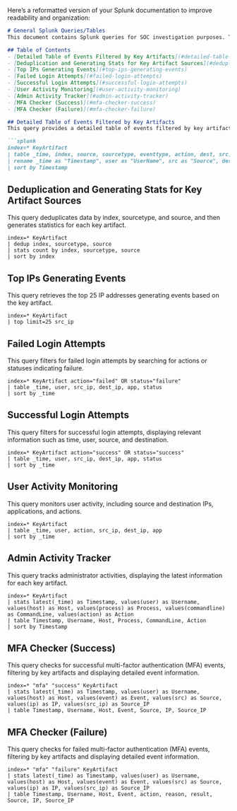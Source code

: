 Here’s a reformatted version of your Splunk documentation to improve readability and organization:

```markdown
# General Splunk Queries/Tables
This document contains Splunk queries for SOC investigation purposes. These prompts can be copied and pasted directly into Splunk, with "KeyArtifact" replaced by the appropriate search term relevant to your investigation.

## Table of Contents
- [Detailed Table of Events Filtered by Key Artifacts](#detailed-table-of-events-filtered-by-key-artifacts)
- [Deduplication and Generating Stats for Key Artifact Sources](#deduplication-and-generating-stats-for-key-artifact-sources)
- [Top IPs Generating Events](#top-ips-generating-events)
- [Failed Login Attempts](#failed-login-attempts)
- [Successful Login Attempts](#successful-login-attempts)
- [User Activity Monitoring](#user-activity-monitoring)
- [Admin Activity Tracker](#admin-activity-tracker)
- [MFA Checker (Success)](#mfa-checker-success)
- [MFA Checker (Failure)](#mfa-checker-failure)

## Detailed Table of Events Filtered by Key Artifacts
This query provides a detailed table of events filtered by key artifacts, including time, source, destination, and other relevant metadata.

```splunk
index=* KeyArtifact
| table _time, index, source, sourcetype, eventtype, action, dest, src, src_ip, dest_ip, app, status, signature
| rename _time as "Timestamp", user as "UserName", src as "Source", dest as "Destination", src_ip as "Source_IP", dest_ip as "Destination_IP", app as "Application"
| sort by Timestamp
```

## Deduplication and Generating Stats for Key Artifact Sources
This query deduplicates data by index, sourcetype, and source, and then generates statistics for each key artifact.

```splunk
index=* KeyArtifact
| dedup index, sourcetype, source
| stats count by index, sourcetype, source
| sort by index
```

## Top IPs Generating Events
This query retrieves the top 25 IP addresses generating events based on the key artifact.

```splunk
index=* KeyArtifact
| top limit=25 src_ip
```

## Failed Login Attempts
This query filters for failed login attempts by searching for actions or statuses indicating failure.

```splunk
index=* KeyArtifact action="failed" OR status="failure"
| table _time, user, src_ip, dest_ip, app, status
| sort by _time
```

## Successful Login Attempts
This query filters for successful login attempts, displaying relevant information such as time, user, source, and destination.

```splunk
index=* KeyArtifact action="success" OR status="success"
| table _time, user, src_ip, dest_ip, app, status
| sort by _time
```

## User Activity Monitoring
This query monitors user activity, including source and destination IPs, applications, and actions.

```splunk
index=* KeyArtifact
| table _time, user, action, src_ip, dest_ip, app
| sort by _time
```

## Admin Activity Tracker
This query tracks administrator activities, displaying the latest information for each key artifact.

```splunk
index=* KeyArtifact
| stats latest(_time) as Timestamp, values(user) as Username, values(host) as Host, values(process) as Process, values(commandline) as CommandLine, values(action) as Action
| table Timestamp, Username, Host, Process, CommandLine, Action
| sort by Timestamp
```

## MFA Checker (Success)
This query checks for successful multi-factor authentication (MFA) events, filtering by key artifacts and displaying detailed event information.

```splunk
index=* "mfa" "success" KeyArtifact
| stats latest(_time) as Timestamp, values(user) as Username, values(host) as Host, values(event) as Event, values(src) as Source, values(ip) as IP, values(src_ip) as Source_IP
| table Timestamp, Username, Host, Event, Source, IP, Source_IP
```

## MFA Checker (Failure)
This query checks for failed multi-factor authentication (MFA) events, filtering by key artifacts and displaying detailed event information.

```splunk
index=* "mfa" "failure" KeyArtifact
| stats latest(_time) as Timestamp, values(user) as Username, values(host) as Host, values(event) as Event, values(src) as Source, values(ip) as IP, values(src_ip) as Source_IP
| table Timestamp, Username, Host, Event, action, reason, result, Source, IP, Source_IP
```

